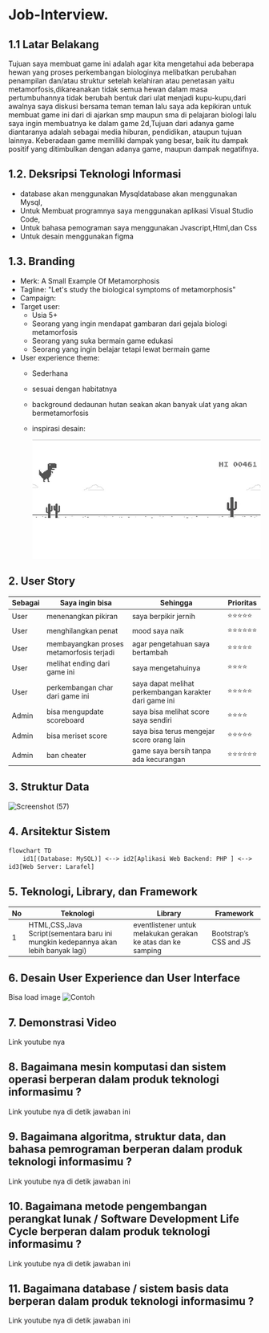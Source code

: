 # Job-Interview.
## 1.1 Latar Belakang

Tujuan saya membuat game ini adalah agar kita mengetahui ada beberapa hewan yang proses perkembangan biologinya melibatkan perubahan penampilan dan/atau struktur setelah kelahiran atau penetasan yaitu metamorfosis,dikareanakan tidak semua hewan dalam masa pertumbuhannya tidak berubah bentuk dari ulat menjadi kupu-kupu,dari awalnya saya diskusi bersama teman teman lalu saya ada kepikiran untuk membuat game ini dari di ajarkan smp maupun sma di pelajaran biologi lalu saya ingin membuatnya ke dalam game 2d,Tujuan dari adanya game diantaranya adalah sebagai media hiburan, pendidikan, ataupun tujuan lainnya. Keberadaan game memiliki dampak yang besar, baik itu dampak positif yang ditimbulkan dengan adanya game, maupun dampak negatifnya.

## 1.2. Deksripsi Teknologi Informasi
- database akan menggunakan Mysqldatabase akan menggunakan Mysql,
- Untuk Membuat programnya saya menggunakan aplikasi Visual Studio Code,
- Untuk bahasa pemograman saya menggunakan Jvascript,Html,dan Css
- Untuk desain menggunakan figma
  

## 1.3. Branding

- Merk: A Small Example Of Metamorphosis
- Tagline: "Let's study the biological symptoms of metamorphosis"
- Campaign:  
- Target user:
    - Usia 5+
    - Seorang yang ingin mendapat gambaran dari gejala biologi metamorfosis
    - Seorang yang suka bermain game edukasi
    - Seorang yang ingin belajar tetapi lewat bermain game
- User experience theme:
    - Sederhana
    - sesuai dengan habitatnya
    - background dedaunan hutan seakan akan banyak ulat yang akan bermetamorfosis
    - inspirasi desain:
 
      
      ![inspirasi](/game-dino.jpg)

   

## 2. User Story
Sebagai | Saya ingin bisa | Sehingga | Prioritas
---|---|---|---
User | menenangkan pikiran | saya berpikir jernih | ⭐⭐⭐⭐⭐
User | menghilangkan penat | mood saya naik| ⭐⭐⭐⭐⭐⭐
User | membayangkan proses metamorfosis terjadi | agar pengetahuan saya bertambah | ⭐⭐⭐⭐⭐
User | melihat ending dari game ini | saya mengetahuinya | ⭐⭐⭐⭐
User | perkembangan char dari game ini| saya dapat melihat perkembangan karakter dari game ini|⭐⭐⭐⭐⭐
Admin| bisa mengupdate scoreboard | saya bisa melihat score saya sendiri|⭐⭐⭐⭐
Admin| bisa meriset score | saya bisa terus mengejar score orang lain | ⭐⭐⭐⭐⭐
Admin| ban cheater | game saya bersih tanpa ada kecurangan| ⭐⭐⭐⭐⭐⭐

## 3. Struktur Data

![Screenshot (57)](https://github.com/dffanzm/Job-Interview./assets/144572098/685ca1f0-0368-4ec2-94e4-6fdc93b572fa)


## 4. Arsitektur Sistem

```mermaid
flowchart TD
    id1[(Database: MySQL)] <--> id2[Aplikasi Web Backend: PHP ] <--> id3[Web Server: Larafel]  
```


## 5. Teknologi, Library, dan Framework

No | Teknologi | Library | Framework
---|---|---|---
1 | HTML,CSS,Java Script(sementara baru ini mungkin kedepannya akan lebih banyak lagi) | eventlistener untuk melakukan gerakan ke atas dan ke samping | Bootstrap’s CSS and JS

## 6. Desain User Experience dan User Interface

Bisa load image 
![Contoh](https://fastly.picsum.photos/id/318/536/354.jpg?hmac=Ixy-wle80nudIR_cmnF1iY2y6rMUH7_9sk-BP1fTpM8)

## 7. Demonstrasi Video

Link youtube nya

## 8. Bagaimana mesin komputasi dan sistem operasi berperan dalam produk teknologi informasimu ?

Link youtube nya di detik jawaban ini

## 9. Bagaimana algoritma, struktur data, dan bahasa pemrograman berperan dalam produk teknologi informasimu ?

Link youtube nya di detik jawaban ini

## 10. Bagaimana metode pengembangan perangkat lunak / Software Development Life Cycle berperan dalam produk teknologi informasimu ?

Link youtube nya di detik jawaban ini

## 11. Bagaimana database / sistem basis data berperan dalam produk teknologi informasimu ?

Link youtube nya di detik jawaban ini
